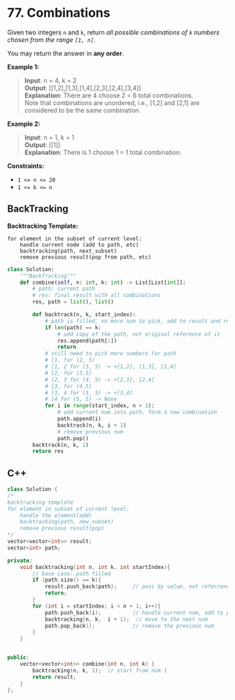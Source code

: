 # 77. Combinations


Given two integers `n` and `k`, return *all possible combinations of `k` numbers chosen from the range `[1, n]`*.

You may return the answer in **any order**.


**Example 1:**

>**Input**: n = 4, k = 2  
**Output**: [[1,2],[1,3],[1,4],[2,3],[2,4],[3,4]]  
**Explanation**: There are 4 choose 2 = 6 total combinations.  
Note that combinations are unordered, i.e., [1,2] and [2,1] are considered to be the same combination.


**Example 2:**

>**Input**: n = 1, k = 1  
**Output**: [[1]]  
**Explanation**: There is 1 choose 1 = 1 total combination.  
 

**Constraints:**

* `1 <= n <= 20`
* `1 <= k <= n`

## BackTracking

**Backtracking Template:**

```text
for element in the subset of current level:  
    handle current node (add to path, etc)
    backtracking(path, next_subset)
    remove previous result(pop from path, etc)
```



```python
class Solution:
    """BackTracking"""
    def combine(self, n: int, k: int) -> List[List[int]]:
        # path: current path
        # res: final result with all combinations
        res, path = list(), list()

        def backtrack(n, k, start_index):
            # path is filled, no more num to pick, add to result and return
            if len(path) == k:
                # add copy of the path, not original reference of it
                res.append(path[:])
                return
            # still need to pick more numbers for path
            # [1, for (2, 5)
            # [1, 2 for (3, 5) -> +[1,2], [1,3], [1,4]
            # [2, for (3,5)
            # [2, 3 for (4, 5) -> +[2,3], [2,4]
            # [3, for (4,5)
            # [3, 4 for (5, 5) -> +[3,4]
            # [4 for (5, 5) -> None
            for i in range(start_index, n + 1):
                # add current num into path, form a new combination
                path.append(i)
                backtrack(n, k, i + 1)
                # remove previous num
                path.pop()
        backtrack(n, k, 1)
        return res
```

## C++

```cpp
class Solution {
/*
backtracking template
for element in subset of current level:
    handle the element(add)
    backtracking(path, new_subset)
    remove previous result(pop)
*/
vector<vector<int>> result;
vector<int> path;

private:
    void backtracking(int n, int k, int startIndex){
        // base case: path filled
        if (path.size() == k){
            result.push_back(path);     // pass by value, not referrence
            return;
        }
        for (int i = startIndex; i < n + 1; i++){
            path.push_back(i);          // handle current num, add to path
            backtracking(n, k,  i + 1);  // move to the next num
            path.pop_back();            // remove the previous num
        }
    }


public:
    vector<vector<int>> combine(int n, int k) {
        backtracking(n, k, 1);  // start from num 1
        return result;
    }
};
```
